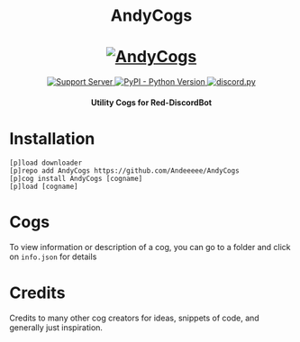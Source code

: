 <h1 align="center">
  AndyCogs
</h1>

<h1 align="center">
  <a href="https://github.com/Andeeeee/AndysNeverToBeApprovedUntil3021Cogs"><img src="https://cdn.discordapp.com/icons/321845546534830085/a_650fa1ce364722e61d08b2d7280dc18f.jpg" alt="AndyCogs"></a>
</h1>

<p align="center">
  <a href="https://discord.gg/nVcZQt7mqk">
    <img src="https://discordapp.com/api/guilds/779170711305715764/widget.png?style=shield" alt="Support Server">
  </a>
  <a href="https://www.python.org/downloads/">
    <img alt="PyPI - Python Version" src="https://img.shields.io/pypi/pyversions/Red-Discordbot">
  </a>
  <a href="https://github.com/Rapptz/discord.py/">
     <img src="https://img.shields.io/badge/discord-py-blue.svg" alt="discord.py">
  </a>
</p>
<h4 align="center">Utility Cogs for Red-DiscordBot</h4>

# Installation
`[p]load downloader`<br>
`[p]repo add AndyCogs https://github.com/Andeeeee/AndyCogs`<br>
`[p]cog install AndyCogs [cogname]`<br>
`[p]load [cogname]`<br>

# Cogs 
To view information or description of a cog, you can go to a folder and click on `info.json` for details

# Credits
Credits to many other cog creators for ideas, snippets of code, and generally just inspiration.

